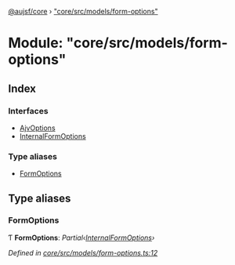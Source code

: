 [@aujsf/core](../README.md) › ["core/src/models/form-options"](_core_src_models_form_options_.md)

# Module: "core/src/models/form-options"

## Index

### Interfaces

* [AjvOptions](../interfaces/_core_src_models_form_options_.ajvoptions.md)
* [InternalFormOptions](../interfaces/_core_src_models_form_options_.internalformoptions.md)

### Type aliases

* [FormOptions](_core_src_models_form_options_.md#formoptions)

## Type aliases

###  FormOptions

Ƭ **FormOptions**: *Partial‹[InternalFormOptions](../interfaces/_core_src_models_form_options_.internalformoptions.md)›*

*Defined in [core/src/models/form-options.ts:12](https://github.com/jbockle/au-jsonschema-form/blob/ffdfbe8/packages/core/src/models/form-options.ts#L12)*

